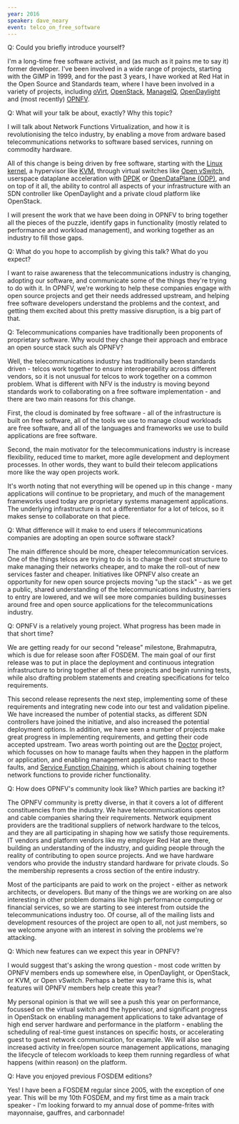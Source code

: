 ```yaml
---
year: 2016
speaker: dave_neary
event: telco_on_free_software 
---
```


Q: Could you briefly introduce yourself? 

I'm a long-time free software activist, and (as much as it pains me to say it) former developer. I've been involved in a wide range of projects, starting with the GIMP in 1999, and for the past 3 years, I have worked at Red Hat in the Open Source and Standards team, where I have been involved in a variety of projects, including [oVirt](http://www.ovirt.org/Home), [OpenStack](https://www.openstack.org/), [ManageIQ](http://manageiq.org/), [OpenDaylight](https://www.opendaylight.org/) and (most recently) [OPNFV](https://www.opnfv.org/).

Q: What will your talk be about, exactly? Why this topic?

I will talk about Network Functions Virtualization, and how it is revolutionising the telco industry, by enabling a move from ardware based telecommunications networks to software based services, running on commodity hardware.

All of this change is being driven by free software, starting with the [Linux kernel](https://www.kernel.org/), a hypervisor like [KVM](http://www.linux-kvm.org/page/Main_Page), through virtual switches like [Open vSwitch](http://openvswitch.org/), userspace dataplane acceleration with [DPDK](http://dpdk.org/) or [OpenDataPlane (ODP)](http://www.opendataplane.org/), and on top of it all, the ability to control all aspects of your infrastructure with an SDN controller like OpenDaylight and a private cloud platform like OpenStack.

I will present the work that we have been doing in OPNFV to bring together all the pieces of the puzzle, identify gaps in functionality (mostly related to performance and workload management), and working together as an industry to fill those gaps.

Q: What do you hope to accomplish by giving this talk? What do you expect?

I want to raise awareness that the telecommunications industry is changing, adopting our software, and communicate some of the things they're trying to do with it. In OPNFV, we're working to help these companies engage with open source projects and get their needs addressed upstream, and helping free software developers understand the problems and the context, and getting them excited about this pretty massive disruption, is a big part of that.

Q: Telecommunications companies have traditionally been proponents of proprietary software. Why would they change their approach and embrace an open source stack such als OPNFV?

Well, the telecommunications industry has traditionally been standards driven - telcos work together to ensure interoperability across different vendors, so it is not unusual for telcos to work together on a common problem. What is different with NFV is the industry is moving beyond standards work to collaborating on a free software implementation - and there are two main reasons for this change.

First, the cloud is dominated by free software - all of the infrastructure is built on free software, all of the tools we use to manage cloud workloads are free software, and all of the languages and frameworks we use to build applications are free software.

Second, the main motivator for the telecommunications industry is increase flexibility, reduced time to market, more agile development and deployment processes. In other words, they want to build their telecom applications more like the way open projects work.

It's worth noting that not everything will be opened up in this change - many applications will continue to be proprietary, and much of the management frameworks used today are proprietary systems management applications. The underlying infrastructure is not a differentiator for a lot of telcos, so it makes sense to collaborate on that piece.

Q: What difference will it make to end users if telecommunications companies are adopting an open source software stack?

The main difference should be more, cheaper telecommunication services. One of the things telcos are trying to do is to change their cost structure to make managing their networks cheaper, and to make the roll-out of new services faster and cheaper. Initiatives like OPNFV also create an opportunity for new open source projects moving "up the stack" - as we get a public, shared understanding of the telecommunications industry, barriers to entry are lowered, and we will see more companies building businesses around free and open source applications for the telecommunications industry.

Q: OPNFV is a relatively young project. What progress has been made in that short time?

We are getting ready for our second "release" milestone, Brahmaputra, which is due for release soon after FOSDEM. The main goal of our first release was to put in place the deployment and continuous integration infrastructure to bring together all of these projects and begin running tests, while also drafting problem statements and creating specifications for telco requirements.

This second release represents the next step, implementing some of these requirements and integrating new code into our test and validation pipeline. We have increased the number of potential stacks, as different SDN controllers have joined the initiative, and also increased the potential deployment options. In addition, we have seen a number of projects make great progress in implementing requirements, and getting their code accepted upstream. Two areas worth pointing out are the [Doctor](https://wiki.opnfv.org/doctor) project, which focusses on how to manage faults when they happen in the platform or application, and enabling management applications to react to those faults, and [Service Function Chaining](https://wiki.opnfv.org/service_function_chaining), which is about chaining together network functions to provide richer functionality.

Q: How does OPNFV's community look like? Which parties are backing it?

The OPNFV community is pretty diverse, in that it covers a lot of different constituencies from the industry. We have telecommunications operatos and cable companies sharing their requirements. Network equipment providers are the traditional suppliers of network hardware to the telcos, and they are all participating in shaping how we satisfy those requirements. IT vendors and platform vendors like my employer Red Hat are there, building an understanding of the industry, and guiding people through the reality of contributing to open source projects. And we have hardware vendors who provide the industry standard hardware for private clouds. So the membership represents a cross section of the entire industry.

Most of the participants are paid to work on the project - either as network architects, or developers. But many of the things we are working on are also interesting in other problem domains like high performance computing or financial services, so we are starting to see interest from outside the telecommunications industry too. Of course, all of the mailing lists and development resources of the project are open to all, not just members, so we welcome anyone with an interest in solving the problems we're attacking.

Q: Which new features can we expect this year in OPNFV?

I would suggest that's asking the wrong question - most code written by OPNFV members ends up somewhere else, in OpenDaylight, or OpenStack, or KVM, or Open vSwitch. Perhaps a better way to frame this is, what features will OPNFV members help create this year?

My personal opinion is that we will see a push this year on performance, focussed on the virtual switch and the hypervisor, and significant progress in OpenStack on enabling management applications to take advantage of high end server hardware and performance in the platform - enabling the scheduling of real-time guest instances on specific hosts, or accelerating guest to guest network communication, for example. We will also see increased activity in free/open source management applications, managing the lifecycle of telecom workloads to keep them running regardless of what happens (within reason) on the platform.

Q: Have you enjoyed previous FOSDEM editions?

Yes! I have been a FOSDEM regular since 2005, with the exception of one year. This will be my 10th FOSDEM, and my first time as a main track speaker - I'm looking forward to my annual dose of pomme-frites with mayonnaise, gauffres, and carbonnade!
